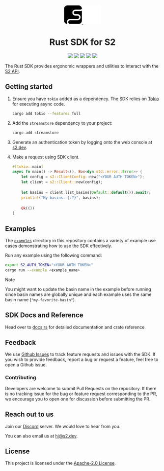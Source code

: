 <div align="center">
  <p>
    <!-- Light mode logo -->
    <a href="https://s2.dev#gh-light-mode-only">
      <img src="./assets/s2-black.png" height="60">
    </a>
    <!-- Dark mode logo -->
    <a href="https://s2.dev#gh-dark-mode-only">
      <img src="./assets/s2-white.png" height="60">
    </a>
  </p>

  <h1>Rust SDK for S2</h1>

  <p>
    <!-- Crates.io -->
    <a href="https://crates.io/crates/streamstore"><img src="https://img.shields.io/crates/v/streamstore.svg" /></a>
    <!-- Docs.rs -->
    <a href="https://docs.rs/streamstore/latest/s2/"><img src="https://img.shields.io/docsrs/streamstore" /></a>
    <!-- Github Actions (CI) -->
    <a href="https://github.com/s2-streamstore/s2-sdk-rust/actions?query=branch%3Amain++"><img src="https://github.com/s2-streamstore/s2-sdk-rust/actions/workflows/ci.yml/badge.svg" /></a>
    <!-- Discord (chat) -->
    <a href="https://discord.gg/vTCs7kMkAf"><img src="https://img.shields.io/discord/1209937852528599092?logo=discord" /></a>
    <!-- LICENSE -->
    <a href="./LICENSE"><img src="https://img.shields.io/github/license/s2-streamstore/s2-sdk-rust" /></a>
  </p>
</div>

The Rust SDK provides ergonomic wrappers and utilities to interact with the
[S2 API](https://s2.dev/docs/interface/grpc).

## Getting started

1. Ensure you have `tokio` added as a dependency. The SDK relies on
   [Tokio](https://crates.io/crates/tokio) for executing async code.
   ```bash
   cargo add tokio --features full
   ```

1. Add the `streamstore` dependency to your project:
   ```bash
   cargo add streamstore
   ```

1. Generate an authentication token by logging onto the web console at
   [s2.dev](https://s2.dev/dashboard).

1. Make a request using SDK client.
   ```rust
   #[tokio::main]
   async fn main() -> Result<(), Box<dyn std::error::Error>> {
       let config = s2::ClientConfig::new("<YOUR AUTH TOKEN>");
       let client = s2::Client::new(config);

       let basins = client.list_basins(Default::default()).await?;
       println!("My basins: {:?}", basins);

       Ok(())
   }
   ```

## Examples

The [`examples`](./examples) directory in this repository contains a variety of
example use cases demonstrating how to use the SDK effectively.

Run any example using the following command:

```bash
export S2_AUTH_TOKEN="<YOUR AUTH TOKEN>"
cargo run --example <example_name>
```

> [!NOTE]
> You might want to update the basin name in the example before running since
> basin names are globally unique and each example uses the same basin name
> (`"my-favorite-basin"`).

## SDK Docs and Reference

Head over to [docs.rs](https://docs.rs/streamstore/latest/s2/) for
detailed documentation and crate reference.

## Feedback

We use [Github Issues](https://github.com/s2-streamstore/s2-sdk-rust/issues) to
track feature requests and issues with the SDK. If you wish to provide feedback,
report a bug or request a feature, feel free to open a Github issue.

### Contributing

Developers are welcome to submit Pull Requests on the repository. If there is
no tracking issue for the bug or feature request corresponding to the PR, we
encourage you to open one for discussion before submitting the PR.

## Reach out to us

Join our [Discord](https://discord.gg/vTCs7kMkAf) server. We would love to hear
from you.

You can also email us at [hi@s2.dev](mailto:hi@s2.dev).

## License

This project is licensed under the [Apache-2.0 License](./LICENSE).
